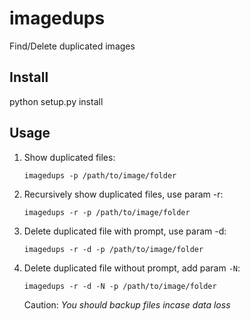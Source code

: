 # imagedups
Find/Delete duplicated images

## Install 
python setup.py install

## Usage

1. Show duplicated files:

   ```shell
   imagedups -p /path/to/image/folder
   ```

2. Recursively show duplicated files, use param -r:

   ```shell
   imagedups -r -p /path/to/image/folder
   ```

3. Delete duplicated file with prompt, use param -d:

   ```shell
   imagedups -r -d -p /path/to/image/folder
   ```

4. Delete duplicated file without prompt, add param `-N`:

   ```shell
   imagedups -r -d -N -p /path/to/image/folder
   ```
   
   Caution: *You should backup files incase data loss*


